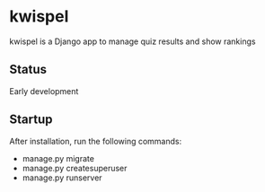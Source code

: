 # kwispel
kwispel is a Django app to manage quiz results and show rankings

## Status
Early development

## Startup
After installation, run the following commands:
 * manage.py migrate
 * manage.py createsuperuser
 * manage.py runserver

